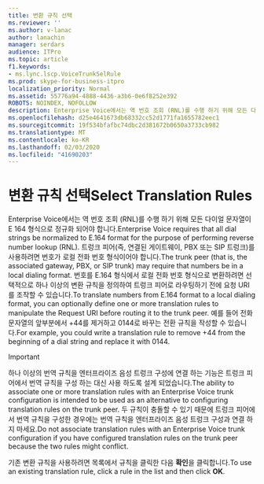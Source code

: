 ```yaml
---
title: 변환 규칙 선택
ms.reviewer: ''
ms.author: v-lanac
author: lanachin
manager: serdars
audience: ITPro
ms.topic: article
f1.keywords:
- ms.lync.lscp.VoiceTrunkSelRule
ms.prod: skype-for-business-itpro
localization_priority: Normal
ms.assetid: 55776a94-4888-4436-a3b6-0e6f8252e392
ROBOTS: NOINDEX, NOFOLLOW
description: Enterprise Voice에서는 역 번호 조회 (RNL)를 수행 하기 위해 모든 다이얼 문자열이 E 164 형식으로 정규화 되어야 합니다. 트렁크 피어(즉, 연결된 게이트웨이, PBX 또는 SIP 트렁크)를 사용하려면 번호가 로컬 전화 번호 형식이어야 합니다. 번호를 E.164 형식에서 로컬 전화 번호 형식으로 변환하려면 선택적으로 하나 이상의 변환 규칙을 정의하여 트렁크 피어로 라우팅하기 전에 요청 URI를 조작할 수 있습니다. 예를 들어 전화 문자열의 앞부분에서 +44를 제거하고 0144로 바꾸는 전환 규칙을 작성할 수 있습니다.
ms.openlocfilehash: d25e4641673db68332cc52d1771fa1655782eec1
ms.sourcegitcommit: 19f534bfafbc74dbc2d381672b0650a3733cb982
ms.translationtype: MT
ms.contentlocale: ko-KR
ms.lasthandoff: 02/03/2020
ms.locfileid: "41690203"
---
```

# <a name="select-translation-rules"></a><span data-ttu-id="e2b0d-106">변환 규칙 선택</span><span class="sxs-lookup"><span data-stu-id="e2b0d-106">Select Translation Rules</span></span>
 
 <span data-ttu-id="e2b0d-107">Enterprise Voice에서는 역 번호 조회 (RNL)를 수행 하기 위해 모든 다이얼 문자열이 E 164 형식으로 정규화 되어야 합니다.</span><span class="sxs-lookup"><span data-stu-id="e2b0d-107">Enterprise Voice requires that all dial strings be normalized to E.164 format for the purpose of performing reverse number lookup (RNL).</span></span> <span data-ttu-id="e2b0d-108">트렁크 피어(즉, 연결된 게이트웨이, PBX 또는 SIP 트렁크)를 사용하려면 번호가 로컬 전화 번호 형식이어야 합니다.</span><span class="sxs-lookup"><span data-stu-id="e2b0d-108">The trunk peer (that is, the associated gateway, PBX, or SIP trunk) may require that numbers be in a local dialing format.</span></span> <span data-ttu-id="e2b0d-109">번호를 E.164 형식에서 로컬 전화 번호 형식으로 변환하려면 선택적으로 하나 이상의 변환 규칙을 정의하여 트렁크 피어로 라우팅하기 전에 요청 URI를 조작할 수 있습니다.</span><span class="sxs-lookup"><span data-stu-id="e2b0d-109">To translate numbers from E.164 format to a local dialing format, you can optionally define one or more translation rules to manipulate the Request URI before routing it to the trunk peer.</span></span> <span data-ttu-id="e2b0d-110">예를 들어 전화 문자열의 앞부분에서 +44를 제거하고 0144로 바꾸는 전환 규칙을 작성할 수 있습니다.</span><span class="sxs-lookup"><span data-stu-id="e2b0d-110">For example, you could write a translation rule to remove +44 from the beginning of a dial string and replace it with 0144.</span></span>
  
> [!IMPORTANT]
> <span data-ttu-id="e2b0d-111">하나 이상의 번역 규칙을 엔터프라이즈 음성 트렁크 구성에 연결 하는 기능은 트렁크 피어에서 번역 규칙을 구성 하는 대신 사용 하도록 설계 되었습니다.</span><span class="sxs-lookup"><span data-stu-id="e2b0d-111">The ability to associate one or more translation rules with an Enterprise Voice trunk configuration is intended to be used as an alternative to configuring translation rules on the trunk peer.</span></span> <span data-ttu-id="e2b0d-112">두 규칙이 충돌할 수 있기 때문에 트렁크 피어에서 번역 규칙을 구성한 경우에는 번역 규칙을 엔터프라이즈 음성 트렁크 구성과 연결 하지 마세요.</span><span class="sxs-lookup"><span data-stu-id="e2b0d-112">Do not associate translation rules with an Enterprise Voice trunk configuration if you have configured translation rules on the trunk peer because the two rules might conflict.</span></span> 
  
<span data-ttu-id="e2b0d-113">기존 변환 규칙을 사용하려면 목록에서 규칙을 클릭한 다음 **확인**을 클릭합니다.</span><span class="sxs-lookup"><span data-stu-id="e2b0d-113">To use an existing translation rule, click a rule in the list and then click **OK**.</span></span>
  
 
  


